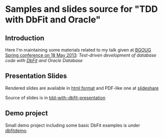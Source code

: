# Samples and slides source for "TDD with DbFit and Oracle"

## Introduction ##
Here I'm maintaining some materials related to my talk given at
[BGOUG Spring conference on 18 May 2013](http://www.bgoug.org/en/events/details/89.html):
*Test-driven development of database code with [DbFit](http://benilovj.github.io/dbfit) and Oracle Database*


## Presentation Slides

Rendered slides are available in [html format](http://javornikolov.github.io/tdd-with-dbfit-bgoug-201305)
and PDF-like one at [slideshare](http://www.slideshare.net/javornikolov/tdd-with-db-fit-and-oracle-bgoug-conference-20130518)


Source of slides is in [tdd-with-dbfit-presentation](tdd-with-dbfit-presentation)

## Demo project
Small demo project including some basic DbFit examples is under [dbfitdemo](dbfitdemo).

